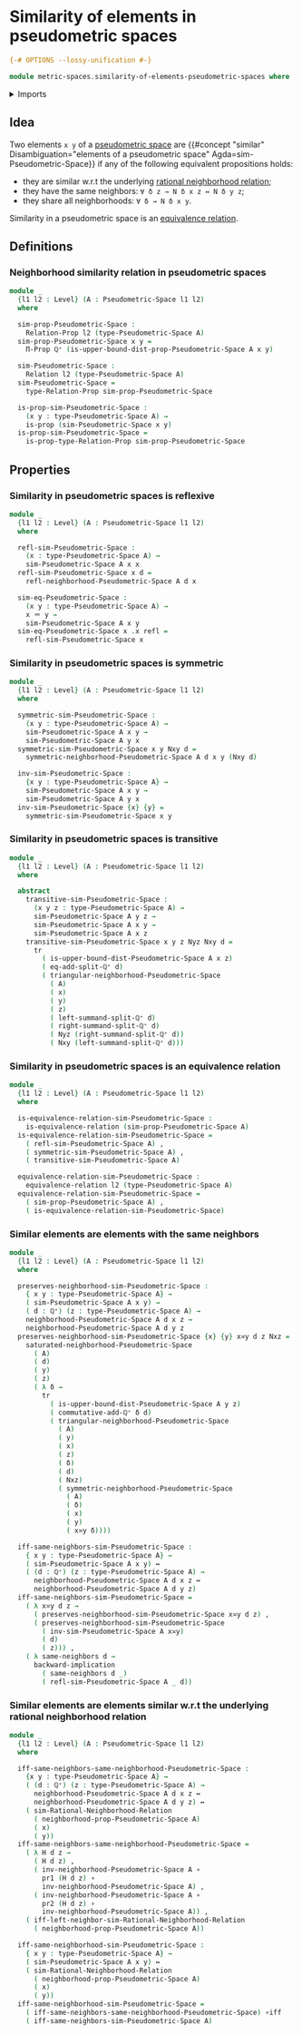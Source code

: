 # Similarity of elements in pseudometric spaces

```agda
{-# OPTIONS --lossy-unification #-}

module metric-spaces.similarity-of-elements-pseudometric-spaces where
```

<details><summary>Imports</summary>

```agda
open import elementary-number-theory.positive-rational-numbers

open import foundation.binary-relations
open import foundation.dependent-pair-types
open import foundation.equivalence-relations
open import foundation.function-types
open import foundation.identity-types
open import foundation.logical-equivalences
open import foundation.propositions
open import foundation.transport-along-identifications
open import foundation.universe-levels

open import metric-spaces.pseudometric-spaces
open import metric-spaces.rational-neighborhood-relations
```

</details>

## Idea

Two elements `x y` of a
[pseudometric space](metric-spaces.pseudometric-spaces.md) are
{{#concept "similar" Disambiguation="elements of a pseudometric space" Agda=sim-Pseudometric-Space}}
if any of the following equivalent propositions holds:

- they are similar w.r.t the underlying
  [rational neighborhood relation](metric-spaces.rational-neighborhood-relations.md);
- they have the same neighbors: `∀ δ z → N δ x z ↔ N δ y z`;
- they share all neighborhoods: `∀ δ → N δ x y`.

Similarity in a pseudometric space is an
[equivalence relation](foundation.equivalence-relations.md).

## Definitions

### Neighborhood similarity relation in pseudometric spaces

```agda
module _
  {l1 l2 : Level} (A : Pseudometric-Space l1 l2)
  where

  sim-prop-Pseudometric-Space :
    Relation-Prop l2 (type-Pseudometric-Space A)
  sim-prop-Pseudometric-Space x y =
    Π-Prop ℚ⁺ (is-upper-bound-dist-prop-Pseudometric-Space A x y)

  sim-Pseudometric-Space :
    Relation l2 (type-Pseudometric-Space A)
  sim-Pseudometric-Space =
    type-Relation-Prop sim-prop-Pseudometric-Space

  is-prop-sim-Pseudometric-Space :
    (x y : type-Pseudometric-Space A) →
    is-prop (sim-Pseudometric-Space x y)
  is-prop-sim-Pseudometric-Space =
    is-prop-type-Relation-Prop sim-prop-Pseudometric-Space
```

## Properties

### Similarity in pseudometric spaces is reflexive

```agda
module _
  {l1 l2 : Level} (A : Pseudometric-Space l1 l2)
  where

  refl-sim-Pseudometric-Space :
    (x : type-Pseudometric-Space A) →
    sim-Pseudometric-Space A x x
  refl-sim-Pseudometric-Space x d =
    refl-neighborhood-Pseudometric-Space A d x

  sim-eq-Pseudometric-Space :
    (x y : type-Pseudometric-Space A) →
    x ＝ y →
    sim-Pseudometric-Space A x y
  sim-eq-Pseudometric-Space x .x refl =
    refl-sim-Pseudometric-Space x
```

### Similarity in pseudometric spaces is symmetric

```agda
module _
  {l1 l2 : Level} (A : Pseudometric-Space l1 l2)
  where

  symmetric-sim-Pseudometric-Space :
    (x y : type-Pseudometric-Space A) →
    sim-Pseudometric-Space A x y →
    sim-Pseudometric-Space A y x
  symmetric-sim-Pseudometric-Space x y Nxy d =
    symmetric-neighborhood-Pseudometric-Space A d x y (Nxy d)

  inv-sim-Pseudometric-Space :
    {x y : type-Pseudometric-Space A} →
    sim-Pseudometric-Space A x y →
    sim-Pseudometric-Space A y x
  inv-sim-Pseudometric-Space {x} {y} =
    symmetric-sim-Pseudometric-Space x y
```

### Similarity in pseudometric spaces is transitive

```agda
module _
  {l1 l2 : Level} (A : Pseudometric-Space l1 l2)
  where

  abstract
    transitive-sim-Pseudometric-Space :
      (x y z : type-Pseudometric-Space A) →
      sim-Pseudometric-Space A y z →
      sim-Pseudometric-Space A x y →
      sim-Pseudometric-Space A x z
    transitive-sim-Pseudometric-Space x y z Nyz Nxy d =
      tr
        ( is-upper-bound-dist-Pseudometric-Space A x z)
        ( eq-add-split-ℚ⁺ d)
        ( triangular-neighborhood-Pseudometric-Space
          ( A)
          ( x)
          ( y)
          ( z)
          ( left-summand-split-ℚ⁺ d)
          ( right-summand-split-ℚ⁺ d)
          ( Nyz (right-summand-split-ℚ⁺ d))
          ( Nxy (left-summand-split-ℚ⁺ d)))
```

### Similarity in pseudometric spaces is an equivalence relation

```agda
module _
  {l1 l2 : Level} (A : Pseudometric-Space l1 l2)
  where

  is-equivalence-relation-sim-Pseudometric-Space :
    is-equivalence-relation (sim-prop-Pseudometric-Space A)
  is-equivalence-relation-sim-Pseudometric-Space =
    ( refl-sim-Pseudometric-Space A) ,
    ( symmetric-sim-Pseudometric-Space A) ,
    ( transitive-sim-Pseudometric-Space A)

  equivalence-relation-sim-Pseudometric-Space :
    equivalence-relation l2 (type-Pseudometric-Space A)
  equivalence-relation-sim-Pseudometric-Space =
    ( sim-prop-Pseudometric-Space A) ,
    ( is-equivalence-relation-sim-Pseudometric-Space)
```

### Similar elements are elements with the same neighbors

```agda
module _
  {l1 l2 : Level} (A : Pseudometric-Space l1 l2)
  where

  preserves-neighborhood-sim-Pseudometric-Space :
    { x y : type-Pseudometric-Space A} →
    ( sim-Pseudometric-Space A x y) →
    ( d : ℚ⁺) (z : type-Pseudometric-Space A) →
    neighborhood-Pseudometric-Space A d x z →
    neighborhood-Pseudometric-Space A d y z
  preserves-neighborhood-sim-Pseudometric-Space {x} {y} x≍y d z Nxz =
    saturated-neighborhood-Pseudometric-Space
      ( A)
      ( d)
      ( y)
      ( z)
      ( λ δ →
        tr
          ( is-upper-bound-dist-Pseudometric-Space A y z)
          ( commutative-add-ℚ⁺ δ d)
          ( triangular-neighborhood-Pseudometric-Space
            ( A)
            ( y)
            ( x)
            ( z)
            ( δ)
            ( d)
            ( Nxz)
            ( symmetric-neighborhood-Pseudometric-Space
              ( A)
              ( δ)
              ( x)
              ( y)
              ( x≍y δ))))

  iff-same-neighbors-sim-Pseudometric-Space :
    { x y : type-Pseudometric-Space A} →
    ( sim-Pseudometric-Space A x y) ↔
    ( (d : ℚ⁺) (z : type-Pseudometric-Space A) →
      neighborhood-Pseudometric-Space A d x z ↔
      neighborhood-Pseudometric-Space A d y z)
  iff-same-neighbors-sim-Pseudometric-Space =
    ( λ x≍y d z →
      ( preserves-neighborhood-sim-Pseudometric-Space x≍y d z) ,
      ( preserves-neighborhood-sim-Pseudometric-Space
        ( inv-sim-Pseudometric-Space A x≍y)
        ( d)
        ( z))) ,
    ( λ same-neighbors d →
      backward-implication
        ( same-neighbors d _)
        ( refl-sim-Pseudometric-Space A _ d))
```

### Similar elements are elements similar w.r.t the underlying rational neighborhood relation

```agda
module _
  {l1 l2 : Level} (A : Pseudometric-Space l1 l2)
  where

  iff-same-neighbors-same-neighborhood-Pseudometric-Space :
    {x y : type-Pseudometric-Space A} →
    ( (d : ℚ⁺) (z : type-Pseudometric-Space A) →
      neighborhood-Pseudometric-Space A d x z ↔
      neighborhood-Pseudometric-Space A d y z) ↔
    ( sim-Rational-Neighborhood-Relation
      ( neighborhood-prop-Pseudometric-Space A)
      ( x)
      ( y))
  iff-same-neighbors-same-neighborhood-Pseudometric-Space =
    ( λ H d z →
      ( H d z) ,
      ( inv-neighborhood-Pseudometric-Space A ∘
        pr1 (H d z) ∘
        inv-neighborhood-Pseudometric-Space A) ,
      ( inv-neighborhood-Pseudometric-Space A ∘
        pr2 (H d z) ∘
        inv-neighborhood-Pseudometric-Space A)) ,
    ( iff-left-neighbor-sim-Rational-Neighborhood-Relation
      ( neighborhood-prop-Pseudometric-Space A))

  iff-same-neighborhood-sim-Pseudometric-Space :
    { x y : type-Pseudometric-Space A} →
    ( sim-Pseudometric-Space A x y) ↔
    ( sim-Rational-Neighborhood-Relation
      ( neighborhood-prop-Pseudometric-Space A)
      ( x)
      ( y))
  iff-same-neighborhood-sim-Pseudometric-Space =
    ( iff-same-neighbors-same-neighborhood-Pseudometric-Space) ∘iff
    ( iff-same-neighbors-sim-Pseudometric-Space A)
```
